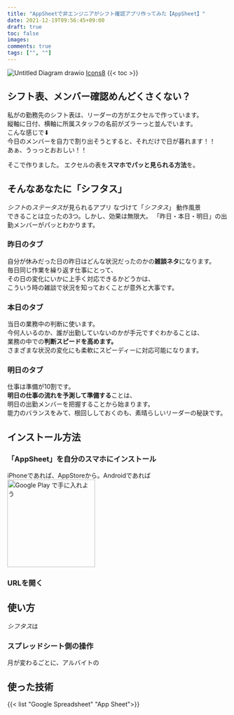 ```yaml
---
title: "AppSheetで非エンジニアがシフト確認アプリ作ってみた【AppSheet】"
date: 2021-12-19T09:56:45+09:00
draft: true
toc: false
images:
comments: true
tags: ["", ""]
---
```


<!----------------------- ↓記事設計↓ ----------------------->


  <!-- 伝えたいこと -->

  <!-- ①掛け合わせ3つの狙うキーワード 
  google appsheet -->


  <!-- ②読者像・読者の理解レベル 
  アルバイトを動かす立場の人間,
  AppSheetの存在を知っていて、具体的に作り方を参考にしたい-->


  <!-- ③読者の悩み 
  ・シフト表を毎回たどって今日のメンバーを現すのが、いちいちめんどくさい
  ・シフト表をスマホで確認したい
  -->
  <!-- ④悩みが解決する条件
  
   -->

  <!-- ⑤悩みの解決策 -->

  <!-- ⑥記事を読むメリット -->

  <!-- ⑦記事の信頼性 -->

<!-- このアプリが提供する価値
・昨日のメンバー可視化⇨昨日の状況が把握できて、それぞれがどれぐらいの疲労度で望んでくるのかわかりやすい＆昨日のことについての雑談ネタにもなる＆チームの承認を高めることができる
・明日のメンバー可視化⇨ホワイトボードで明日のメンバーを作る時に役立つ＆明日の準備を頭に入れることができる
・スプレッドシートから作っている⇨データベースの操作が視覚的にわかりやすい。
 -->

<!---------
-------------- ↑記事設計↑ ----------------------->
![Untitled Diagram drawio](https://user-images.githubusercontent.com/64098050/147876203-3d22527b-8e29-459c-84c8-989e745fda39.png)
[Icons8](https://icons8.jp/)
{{< toc >}}
<!-- 導入文⇨読者の悩み共感 -->
## シフト表、メンバー確認めんどくさくない？
私がの勤務先のシフト表は、リーダーの方がエクセルで作っています。  
縦軸に日付、横軸に所属スタッフの名前がズラーっと並んでいます。  
こんな感じで⬇︎  
今日のメンバーを自力で割り出そうとすると、それだけで日が暮れます！！  
あぁ、うっっとおおしい！！  

そこで作りました。
エクセルの表を**スマホでパッと見られる方法**を。  
## そんなあなたに「シフタス」
*シフト*の*ステータス*が見られるアプリ 
なづけて「*シフタス*」 
動作風景  
できることは立ったの3つ。しかし、効果は無限大。
「昨日・本日・明日」の出勤メンバーがパッとわかります。  
### 昨日のタブ
自分が休みだった日の昨日はどんな状況だったのかの**雑談ネタ**になります。  
毎日同じ作業を繰り返す仕事にとって、  
その日の変化にいかに上手く対応できるかどうかは、  
こういう時の雑談で状況を知っておくことが意外と大事です。  

### 本日のタブ
当日の業務中の判断に使います。  
今何人いるのか、誰が出勤していないのかが手元ですぐわかることは、  
業務の中での**判断スピードを高めます。**  
さまざまな状況の変化にも柔軟にスピーディーに対応可能になります。

### 明日のタブ
仕事は準備が10割です。  
**明日の仕事の流れを予測して準備する**ことは、  
明日の出勤メンバーを把握することから始まります。  
能力のバランスをみて、根回ししておくのも、素晴らしいリーダーの秘訣です。
## インストール方法
### 「AppSheet」を自分のスマホにインストール
iPhoneであれば、AppStoreから。Androidであれば
<a href='https://play.google.com/store/apps/details?id=x1Trackmaster.x1Trackmaster&hl=ja&gl=US&pcampaignid=pcampaignidMKT-Other-global-all-co-prtnr-py-PartBadge-Mar2515-1'><img width= "200" alt='Google Play で手に入れよう' src='https://play.google.com/intl/en_us/badges/static/images/badges/ja_badge_web_generic.png'/></a>

### URLを開く

## 使い方
*シフタス*は
### スプレッドシート側の操作
月が変わるごとに、アルバイトの
###
## 使った技術
{{< list "Google Spreadsheet" "App Sheet">}}
